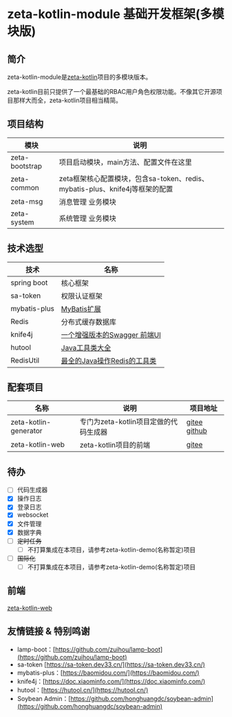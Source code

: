 # zeta-kotlin-module 基础开发框架(多模块版)

## 简介
zeta-kotlin-module是[zeta-kotlin](https://gitee.com/xia5800/zeta-kotlin)项目的多模块版本。

zeta-kotlin目前只提供了一个最基础的RBAC用户角色权限功能。不像其它开源项目那样大而全，zeta-kotlin项目相当精简。

## 项目结构

| 模块                         | 说明                                                                    |
| -------------------------- | ---------------------------------------------------------------------- |
| zeta-bootstrap             | 项目启动模块，main方法、配置文件在这里                                              |
| zeta-common         | zeta框架核心配置模块，包含sa-token、redis、mybatis-plus、knife4j等框架的配置   |
| zeta-msg         | 消息管理 业务模块  |
| zeta-system         | 系统管理 业务模块   |


## 技术选型

| 技术                       | 名称                                                         |
| -------------------------- | ------------------------------------------------------------ |
| spring boot                | 核心框架                                                     |
| sa-token                   | 权限认证框架                                                     |
| mybatis-plus               | [MyBatis扩展](https://doc.xiaominfo.com/)                      |
| Redis                      | 分布式缓存数据库                                             |
| knife4j                    | [一个增强版本的Swagger 前端UI](https://doc.xiaominfo.com/knife4j/)  |
| hutool                     | [Java工具类大全](https://hutool.cn/docs/#/)                  |
| RedisUtil                  | [最全的Java操作Redis的工具类](https://gitee.com/whvse/RedisUtil) |

## 配套项目

| 名称                  | 说明                                  | 项目地址                                                     |
| --------------------- | ------------------------------------- | ------------------------------------------------------------ |
| zeta-kotlin-generator | 专门为zeta-kotlin项目定做的代码生成器 | [gitee](https://gitee.com/xia5800/zeta-kotlin-generator)  [github](https://github.com/xia5800/zeta-kotlin-generator) |
| zeta-kotlin-web       | zeta-kotlin项目的前端               | [gitee](https://gitee.com/xia5800/zeta-kotlin-web) |

## 待办
- [ ] 代码生成器
- [X] 操作日志
- [X] 登录日志
- [X] websocket
- [X] 文件管理
- [X] 数据字典
- [ ] ~~定时任务~~ 
    - [ ] 不打算集成在本项目，请参考zeta-kotlin-demo(名称暂定)项目
- [ ] ~~国际化~~ 
    - [ ] 不打算集成在本项目，请参考zeta-kotlin-demo(名称暂定)项目

## 前端

[zeta-kotlin-web](https://gitee.com/xia5800/zeta-kotlin-web)


## 友情链接 & 特别鸣谢

- lamp-boot：[https://github.com/zuihou/lamp-boot](https://github.com/zuihou/lamp-boot)
- sa-token [https://sa-token.dev33.cn/](https://sa-token.dev33.cn/)
- mybatis-plus：[https://baomidou.com/](https://baomidou.com/)
- knife4j：[https://doc.xiaominfo.com/](https://doc.xiaominfo.com/)
- hutool：[https://hutool.cn/](https://hutool.cn/)
- Soybean Admin：[https://github.com/honghuangdc/soybean-admin](https://github.com/honghuangdc/soybean-admin)
